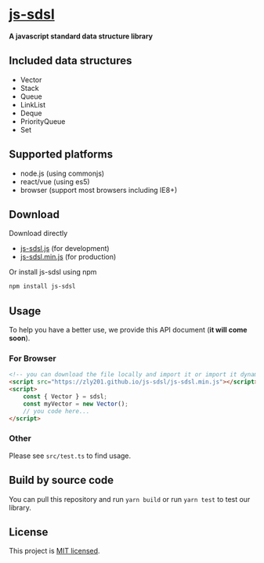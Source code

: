 # [js-sdsl](https://github.com/ZLY201/js-sdsl)

**A javascript standard data structure library**

## Included data structures

- Vector
- Stack
- Queue
- LinkList
- Deque
- PriorityQueue
- Set

## Supported platforms

- node.js (using commonjs)
- react/vue (using es5)
- browser (support most browsers including IE8+)

## Download
Download directly

- [js-sdsl.js](https://zly201.github.io/js-sdsl/js-sdsl.js) (for development)
- [js-sdsl.min.js](https://zly201.github.io/js-sdsl/js-sdsl.min.js) (for production)

Or install js-sdsl using npm

```bash
npm install js-sdsl
```

## Usage

To help you have a better use, we provide this API document (**it will come soon**).

### For Browser
```html
<!-- you can download the file locally and import it or import it dynamically by using url. -->
<script src="https://zly201.github.io/js-sdsl/js-sdsl.min.js"></script>
<script>
    const { Vector } = sdsl;
    const myVector = new Vector();
    // you code here...
</script>
```

### Other
Please see `src/test.ts` to find usage.

## Build by source code

You can pull this repository and run `yarn build` or run `yarn test` to test our library.

## License

This project is [MIT licensed](https://github.com/ZLY201/js-sdsl/blob/main/LICENSE).
